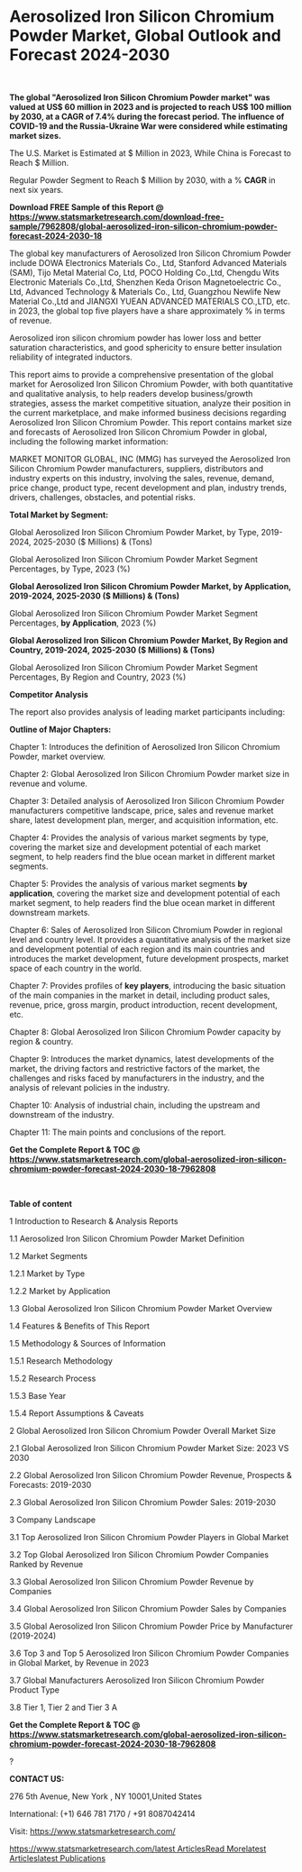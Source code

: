 <h1>Aerosolized Iron Silicon Chromium Powder Market, Global Outlook and Forecast 2024-2030</h1><br/><p><strong>The global "Aerosolized Iron Silicon Chromium Powder market" was valued at US$ 60 million in 2023 and is projected to reach US$ 100 million by 2030, at a <strong>CAGR</strong> of 7.4% during the forecast period. The influence of COVID-19 and the Russia-Ukraine War were considered while estimating market sizes.</strong></p>
 
 
 
 <p>The U.S. Market is Estimated at $ Million in 2023, While China is Forecast to Reach $ Million.</p>
 
 
 
 <p>Regular Powder Segment to Reach $ Million by 2030, with a % <strong>CAGR</strong> in next six years.</p>
 
 
 
 <p><strong>Download FREE Sample of this Report @ <a href="https://www.statsmarketresearch.com/download-free-sample/7962808/global-aerosolized-iron-silicon-chromium-powder-forecast-2024-2030-18">https://www.statsmarketresearch.com/download-free-sample/7962808/global-aerosolized-iron-silicon-chromium-powder-forecast-2024-2030-18</a></strong></p>
 
 
 
 <p>The global key manufacturers of Aerosolized Iron Silicon Chromium Powder include DOWA Electronics Materials Co., Ltd, Stanford Advanced Materials (SAM), Tijo Metal Material Co, Ltd, POCO Holding Co.,Ltd, Chengdu Wits Electronic Materials Co.,Ltd, Shenzhen Keda Orison Magnetoelectric Co., Ltd, Advanced Technology & Materials Co., Ltd, Guangzhou Newlife New Material Co.,Ltd and JIANGXI YUEAN ADVANCED MATERIALS CO.,LTD, etc. in 2023, the global top five players have a share approximately % in terms of revenue.</p>
 
 
 
 <p>Aerosolized iron silicon chromium powder has lower loss and better saturation characteristics, and good sphericity to ensure better insulation reliability of integrated inductors.</p>
 
 
 
 <p>This report aims to provide a comprehensive presentation of the global market for Aerosolized Iron Silicon Chromium Powder, with both quantitative and qualitative analysis, to help readers develop business/growth strategies, assess the market competitive situation, analyze their position in the current marketplace, and make informed business decisions regarding Aerosolized Iron Silicon Chromium Powder. This report contains market size and forecasts of Aerosolized Iron Silicon Chromium Powder in global, including the following market information:</p>
 
 
 
 <p>MARKET MONITOR GLOBAL, INC (MMG) has surveyed the Aerosolized Iron Silicon Chromium Powder manufacturers, suppliers, distributors and industry experts on this industry, involving the sales, revenue, demand, price change, product type, recent development and plan, industry trends, drivers, challenges, obstacles, and potential risks.</p>
 
 
 
 <p><strong>Total Market by Segment:</strong></p>
 
 
 
 <p>Global Aerosolized Iron Silicon Chromium Powder Market, by Type, 2019-2024, 2025-2030 ($ Millions) & (Tons)</p>
 
 
 
 <p>Global Aerosolized Iron Silicon Chromium Powder Market Segment Percentages, by Type, 2023 (%)</p>
 
 
 
 <p><strong>Global Aerosolized Iron Silicon Chromium Powder Market, <strong>by Application</strong>, 2019-2024, 2025-2030 ($ Millions) & (Tons)</strong></p>
 
 
 
 <p>Global Aerosolized Iron Silicon Chromium Powder Market Segment Percentages, <strong>by Application</strong>, 2023 (%)</p>
 
 
 
 <p><strong>Global Aerosolized Iron Silicon Chromium Powder Market, By Region and Country, 2019-2024, 2025-2030 ($ Millions) & (Tons)</strong></p>
 
 
 
 <p>Global Aerosolized Iron Silicon Chromium Powder Market Segment Percentages, By Region and Country, 2023 (%)</p>
 
 
 
 <p><strong>Competitor Analysis</strong></p>
 
 
 
 <p>The report also provides analysis of leading market participants including:</p>
 
 
 
 <p><strong>Outline of Major Chapters:</strong></p>
 
 
 
 <p>Chapter 1: Introduces the definition of Aerosolized Iron Silicon Chromium Powder, market overview.</p>
 
 
 
 <p>Chapter 2: Global Aerosolized Iron Silicon Chromium Powder market size in revenue and volume.</p>
 
 
 
 <p>Chapter 3: Detailed analysis of Aerosolized Iron Silicon Chromium Powder manufacturers competitive landscape, price, sales and revenue market share, latest development plan, merger, and acquisition information, etc.</p>
 
 
 
 <p>Chapter 4: Provides the analysis of various market segments by type, covering the market size and development potential of each market segment, to help readers find the blue ocean market in different market segments.</p>
 
 
 
 <p>Chapter 5: Provides the analysis of various market segments <strong>by application</strong>, covering the market size and development potential of each market segment, to help readers find the blue ocean market in different downstream markets.</p>
 
 
 
 <p>Chapter 6: Sales of Aerosolized Iron Silicon Chromium Powder in regional level and country level. It provides a quantitative analysis of the market size and development potential of each region and its main countries and introduces the market development, future development prospects, market space of each country in the world.</p>
 
 
 
 <p>Chapter 7: Provides profiles of <strong>key players</strong>, introducing the basic situation of the main companies in the market in detail, including product sales, revenue, price, gross margin, product introduction, recent development, etc.</p>
 
 
 
 <p>Chapter 8: Global Aerosolized Iron Silicon Chromium Powder capacity by region & country.</p>
 
 
 
 <p>Chapter 9: Introduces the market dynamics, latest developments of the market, the driving factors and restrictive factors of the market, the challenges and risks faced by manufacturers in the industry, and the analysis of relevant policies in the industry.</p>
 
 
 
 <p>Chapter 10: Analysis of industrial chain, including the upstream and downstream of the industry.</p>
 
 
 
 <p>Chapter 11: The main points and conclusions of the report.</p>
 
 
 
 <div><b>Get the Complete Report & TOC @ <a href="https://www.statsmarketresearch.com/global-aerosolized-iron-silicon-chromium-powder-forecast-2024-2030-18-7962808">https://www.statsmarketresearch.com/global-aerosolized-iron-silicon-chromium-powder-forecast-2024-2030-18-7962808</a></b></div>
 
 
 
 <p><br />
 
 <b>Table of content</b></p>
 
 
 
 <p>1 Introduction to Research & Analysis Reports<br />
 
 1.1 Aerosolized Iron Silicon Chromium Powder Market Definition<br />
 
 1.2 Market Segments<br />
 
 1.2.1 Market by Type<br />
 
 1.2.2 Market by Application<br />
 
 1.3 Global Aerosolized Iron Silicon Chromium Powder Market Overview<br />
 
 1.4 Features & Benefits of This Report<br />
 
 1.5 Methodology & Sources of Information<br />
 
 1.5.1 Research Methodology<br />
 
 1.5.2 Research Process<br />
 
 1.5.3 Base Year<br />
 
 1.5.4 Report Assumptions & Caveats<br />
 
 2 Global Aerosolized Iron Silicon Chromium Powder Overall Market Size<br />
 
 2.1 Global Aerosolized Iron Silicon Chromium Powder Market Size: 2023 VS 2030<br />
 
 2.2 Global Aerosolized Iron Silicon Chromium Powder Revenue, Prospects & Forecasts: 2019-2030<br />
 
 2.3 Global Aerosolized Iron Silicon Chromium Powder Sales: 2019-2030<br />
 
 3 Company Landscape<br />
 
 3.1 Top Aerosolized Iron Silicon Chromium Powder Players in Global Market<br />
 
 3.2 Top Global Aerosolized Iron Silicon Chromium Powder Companies Ranked by Revenue<br />
 
 3.3 Global Aerosolized Iron Silicon Chromium Powder Revenue by Companies<br />
 
 3.4 Global Aerosolized Iron Silicon Chromium Powder Sales by Companies<br />
 
 3.5 Global Aerosolized Iron Silicon Chromium Powder Price by Manufacturer (2019-2024)<br />
 
 3.6 Top 3 and Top 5 Aerosolized Iron Silicon Chromium Powder Companies in Global Market, by Revenue in 2023<br />
 
 3.7 Global Manufacturers Aerosolized Iron Silicon Chromium Powder Product Type<br />
 
 3.8 Tier 1, Tier 2 and Tier 3 A</p>
 
 
 
 <div><b>Get the Complete Report & TOC @ <a href="https://www.statsmarketresearch.com/global-aerosolized-iron-silicon-chromium-powder-forecast-2024-2030-18-7962808">https://www.statsmarketresearch.com/global-aerosolized-iron-silicon-chromium-powder-forecast-2024-2030-18-7962808</a></b></div>
 
 
 
 <p>? </p>
 
 
 
 <p><b>CONTACT US:</b><br />
 
 276 5th Avenue, New York , NY 10001,United States<br />
 
 International: (+1) 646 781 7170 / +91 8087042414<br />
 
 Visit: <a href="https://www.statsmarketresearch.com/">https://www.statsmarketresearch.com/</a><br />
 
 <a href="https://gyeongbokgung.com">https://www.statsmarketresearch.com/</a><a href="https://hallyeomaritime.com">latest Articles</a><a href="https://jingwansa.com">Read More</a><a href="https://nguoiviet.jp/">latest Articles</a><a href="https://www.intelmarketresearch.com/">latest Publications</a></p>